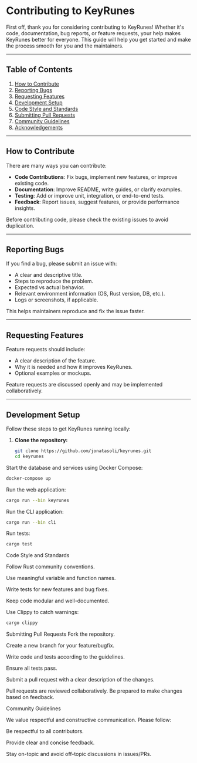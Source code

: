 # Contributing to KeyRunes

First off, thank you for considering contributing to KeyRunes! Whether it's code, documentation, bug reports, or feature requests, your help makes KeyRunes better for everyone. This guide will help you get started and make the process smooth for you and the maintainers.

---

## Table of Contents

1. [How to Contribute](#how-to-contribute)
2. [Reporting Bugs](#reporting-bugs)
3. [Requesting Features](#requesting-features)
4. [Development Setup](#development-setup)
5. [Code Style and Standards](#code-style-and-standards)
6. [Submitting Pull Requests](#submitting-pull-requests)
7. [Community Guidelines](#community-guidelines)
8. [Acknowledgements](#acknowledgements)

---

## How to Contribute

There are many ways you can contribute:

- **Code Contributions**: Fix bugs, implement new features, or improve existing code.
- **Documentation**: Improve README, write guides, or clarify examples.
- **Testing**: Add or improve unit, integration, or end-to-end tests.
- **Feedback**: Report issues, suggest features, or provide performance insights.

Before contributing code, please check the existing issues to avoid duplication.

---

## Reporting Bugs

If you find a bug, please submit an issue with:

- A clear and descriptive title.
- Steps to reproduce the problem.
- Expected vs actual behavior.
- Relevant environment information (OS, Rust version, DB, etc.).
- Logs or screenshots, if applicable.

This helps maintainers reproduce and fix the issue faster.

---

## Requesting Features

Feature requests should include:

- A clear description of the feature.
- Why it is needed and how it improves KeyRunes.
- Optional examples or mockups.

Feature requests are discussed openly and may be implemented collaboratively.

---

## Development Setup

Follow these steps to get KeyRunes running locally:

1. **Clone the repository:**
   ```bash
   git clone https://github.com/jonatasoli/keyrunes.git
   cd keyrunes

Start the database and services using Docker Compose:

```bash
docker-compose up
```

Run the web application:

```bash
cargo run --bin keyrunes

```

Run the CLI application:
```bash
cargo run --bin cli
```

Run tests:
```bash
cargo test
```

Code Style and Standards

Follow Rust community conventions.

Use meaningful variable and function names.

Write tests for new features and bug fixes.

Keep code modular and well-documented.

Use Clippy to catch warnings:

```bash
cargo clippy
```

Submitting Pull Requests
Fork the repository.

Create a new branch for your feature/bugfix.

Write code and tests according to the guidelines.

Ensure all tests pass.

Submit a pull request with a clear description of the changes.

Pull requests are reviewed collaboratively. Be prepared to make changes based on feedback.

Community Guidelines

We value respectful and constructive communication. Please follow:

Be respectful to all contributors.

Provide clear and concise feedback.

Stay on-topic and avoid off-topic discussions in issues/PRs.
